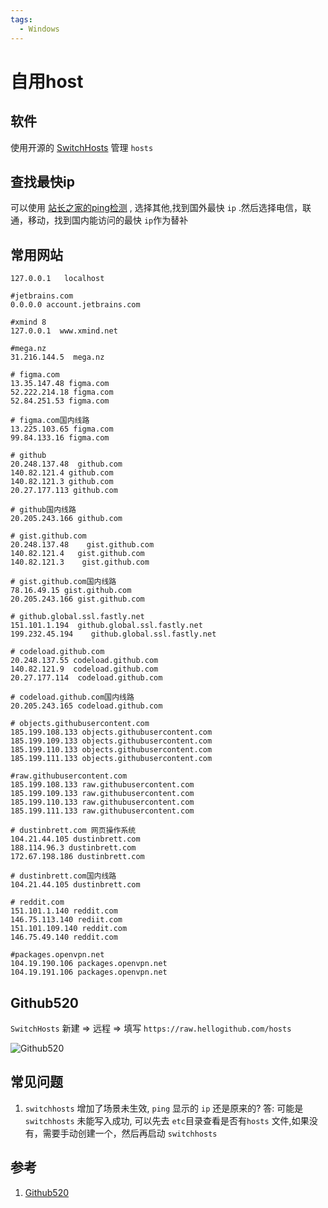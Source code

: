 ```yaml
---
tags:
  - Windows
---
```

# 自用host

## 软件
使用开源的 [SwitchHosts](https://github.com/oldj/SwitchHosts) 管理 `hosts`

## 查找最快ip
可以使用 [站长之家的ping检测](https://ping.chinaz.com/github.com) , 选择其他,找到国外最快 `ip` .然后选择电信，联通，移动，找到国内能访问的最快 `ip`作为替补 
## 常用网站
```shell
127.0.0.1	localhost

#jetbrains.com
0.0.0.0 account.jetbrains.com

#xmind 8
127.0.0.1  www.xmind.net

#mega.nz
31.216.144.5  mega.nz

# figma.com
13.35.147.48 figma.com
52.222.214.18 figma.com
52.84.251.53 figma.com

# figma.com国内线路
13.225.103.65 figma.com
99.84.133.16 figma.com

# github
20.248.137.48  github.com
140.82.121.4 github.com
140.82.121.3 github.com
20.27.177.113 github.com

# github国内线路
20.205.243.166 github.com

# gist.github.com
20.248.137.48    gist.github.com
140.82.121.4   gist.github.com
140.82.121.3    gist.github.com

# gist.github.com国内线路
78.16.49.15 gist.github.com
20.205.243.166 gist.github.com

# github.global.ssl.fastly.net
151.101.1.194  github.global.ssl.fastly.net
199.232.45.194    github.global.ssl.fastly.net

# codeload.github.com
20.248.137.55 codeload.github.com
140.82.121.9  codeload.github.com
20.27.177.114  codeload.github.com

# codeload.github.com国内线路
20.205.243.165 codeload.github.com

# objects.githubusercontent.com
185.199.108.133 objects.githubusercontent.com
185.199.109.133 objects.githubusercontent.com
185.199.110.133 objects.githubusercontent.com
185.199.111.133 objects.githubusercontent.com

#raw.githubusercontent.com
185.199.108.133 raw.githubusercontent.com
185.199.109.133 raw.githubusercontent.com
185.199.110.133 raw.githubusercontent.com
185.199.111.133 raw.githubusercontent.com

# dustinbrett.com 网页操作系统
104.21.44.105 dustinbrett.com
188.114.96.3 dustinbrett.com
172.67.198.186 dustinbrett.com

# dustinbrett.com国内线路
104.21.44.105 dustinbrett.com

# reddit.com
151.101.1.140 reddit.com
146.75.113.140 rediit.com
151.101.109.140 reddit.com
146.75.49.140 reddit.com

#packages.openvpn.net
104.19.190.106 packages.openvpn.net
104.19.191.106 packages.openvpn.net
```

## Github520
`SwitchHosts` 新建 => 远程 => 填写 `https://raw.hellogithub.com/hosts`

![Github520](/Images/Windows/自用host/switch-hosts.png "Github520")


## 常见问题
1. `switchhosts` 增加了场景未生效, `ping` 显示的 `ip` 还是原来的?
答: 可能是 `switchhosts` 未能写入成功, 可以先去 `etc`目录查看是否有`hosts` 文件,如果没有，需要手动创建一个，然后再启动 `switchhosts`

## 参考
1. [Github520](https://github.com/521xueweihan/GitHub520)
